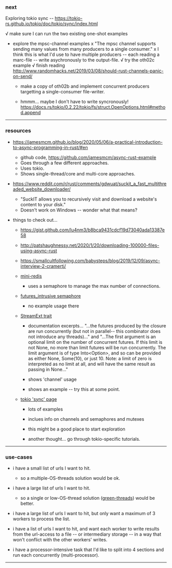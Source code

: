 ### next

Exploring tokio sync -- <https://tokio-rs.github.io/tokio/doc/tokio/sync/index.html>

√ make sure I can run the two existing one-shot examples
- explore the mpsc-channel examples
    x "The mpsc channel supports sending many values from many producers to a single consumer."
    x I think this is what I'd use to have multiple producers -- each reading a marc-file -- write asychronously to the output-file.
    √ try the oth02c example
    √ finish reading <http://www.randomhacks.net/2019/03/08/should-rust-channels-panic-on-send/>
    - make a copy of oth02b and implement concurrent producers targetting a single-consumer file-writer.

    - hmmm... maybe I don't have to write syncronously! <https://docs.rs/tokio/0.2.22/tokio/fs/struct.OpenOptions.html#method.append>



---


### resources

- <https://jamesmcm.github.io/blog/2020/05/06/a-practical-introduction-to-async-programming-in-rust/#en>
    - github code, <https://github.com/jamesmcm/async-rust-example>
    - Goes through a few different approaches.
    - Uses tokio.
    - Shows single-thread/core and multi-core approaches.

- <https://www.reddit.com/r/rust/comments/gdwuat/suckit_a_fast_multithreaded_website_downloader/>
    - "SuckIT allows you to recursively visit and download a website's content to your disk."
    - Doesn't work on Windows -- wonder what that means?

- things to check out...
    - <https://gist.github.com/lu4nm3/b8bca9431cdcf19d73040ada13387e58>
    - <http://patshaughnessy.net/2020/1/20/downloading-100000-files-using-async-rust>
    - <https://smallcultfollowing.com/babysteps/blog/2019/12/09/async-interview-2-cramertj/>

    - [mini-redis](https://github.com/tokio-rs/mini-redis)

        - uses a semaphore to manage the max number of connections.

    - [futures_intrusive semaphore](https://docs.rs/futures-intrusive/0.3.1/futures_intrusive/sync/type.Semaphore.html)

        - no example usage there

    - [StreamExt trait](https://docs.rs/futures/0.3.5/futures/stream/trait.StreamExt.html)

        - documentation excerpts... "...the futures produced by the closure are run concurrently (but not in parallel-- this combinator does not introduce any threads)..." and "...The first argument is an optional limit on the number of concurrent futures. If this limit is not None, no more than limit futures will be run concurrently. The limit argument is of type Into<Option<usize>>, and so can be provided as either None, Some(10), or just 10. Note: a limit of zero is interpreted as no limit at all, and will have the same result as passing in None..."

        - shows 'channel' usage

        - shows an example -- try this at some point.

    - [tokio 'sync' page](https://tokio-rs.github.io/tokio/doc/tokio/sync/index.html)

        - lots of examples

        - inclues info on channels and semaphores and mutexes

        - this might be a good place to start exploration

        - another thought... go through tokio-specific tutorials.


---


### use-cases

- i have a small list of urls I want to hit.
    - so a multiple-OS-threads solution would be ok.

- i have a large list of urls I want to hit.
    - so a single or low-OS-thread solution ([green-threads](https://en.wikipedia.org/wiki/Green_threads)) would be better.

- i have a large list of urls I want to hit, but only want a maximum of 3 workers to process the list.

- i have a list of urls I want to hit, and want each worker to write results from the url-access to a file -- or intermediary storage -- in a way that won't conflict with the other workers' writes.

- i have a processor-intensive task that I'd like to split into 4 sections and run each concurrently (multi-processor).

---
